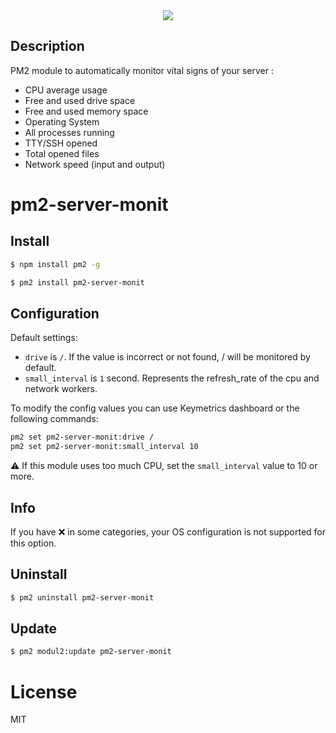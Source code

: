 
<div align="center">
    <img src="https://github.com/pm2-hive/pm2-server-monit/raw/master/server-monit.png">
</div>

## Description

PM2 module to automatically monitor vital signs of your server :

* CPU average usage
* Free and used drive space
* Free and used memory space
* Operating System
* All processes running
* TTY/SSH opened
* Total opened files
* Network speed (input and output)

# pm2-server-monit

## Install

```bash
$ npm install pm2 -g

$ pm2 install pm2-server-monit
```

## Configuration

Default settings:

* `drive` is `/`. If the value is incorrect or not found, / will be monitored by default.
* `small_interval` is `1` second. Represents the refresh_rate of the cpu and network workers.

To modify the config values you can use Keymetrics dashboard or the following commands:

```bash
pm2 set pm2-server-monit:drive /
pm2 set pm2-server-monit:small_interval 10
```

:warning: If this module uses too much CPU, set the `small_interval` value to 10 or more.

## Info

If you have ❌ in some categories, your OS configuration is not supported for this option.

## Uninstall

```bash
$ pm2 uninstall pm2-server-monit
```

## Update

```bash
$ pm2 modul2:update pm2-server-monit
```

# License

MIT
